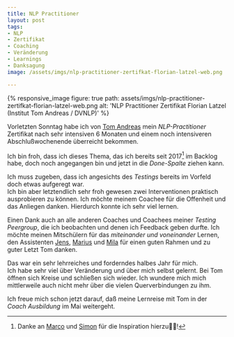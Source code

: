 ```yaml
---
title: NLP Practitioner
layout: post
tags:
- NLP
- Zertifikat
- Coaching
- Veränderung
- Learnings
- Danksagung
image: /assets/imgs/nlp-practitioner-zertifkat-florian-latzel-web.png

---
```

{% responsive_image figure: true
path: assets/imgs/nlp-practitioner-zertifkat-florian-latzel-web.png 
alt: 'NLP Practitioner Zertifikat Florian Latzel (Institut Tom Andreas / DVNLP)' %}

Vorletzten Sonntag habe ich von [Tom Andreas](https://www.tomandreas.de)
mein *NLP-Practitioner* Zertifikat nach sehr intensiven 6 Monaten 
und einem noch intensiveren Abschlußwochenende überreicht bekommen.

Ich bin froh, dass ich dieses Thema, 
das ich bereits seit 2017[^thx] im Backlog habe,
doch noch angegangen bin und jetzt in die *Done-Spalte* ziehen kann.<!--break-->

Ich muss zugeben, dass ich angesichts des *Testings*
bereits im Vorfeld doch etwas aufgeregt war.   
Ich bin aber letztendlich sehr froh gewesen 
zwei Interventionen praktisch ausprobieren zu können.
Ich möchte meinem Coachee für die Offenheit und das Anliegen danken. 
Hierdurch konnte ich sehr viel lernen.   

Einen Dank auch an alle anderen Coaches und Coachees meiner *Testing Peergroup*, 
die ich beobachten und denen ich Feedback geben durfte.
Ich möchte meinen Mitschülern für das *miteinander und voneinander* Lernen,
den Assistenten [Jens](https://www.linkedin.com/in/jens-dahlmann-1906b7215/), 
[Marius](https://www.xing.com/profile/Marius_Kathol/) 
und [Mila](https://www.xing.com/profile/Mila_Krause/) für einen guten Rahmen
und zu guter Letzt Tom danken.   

Das war ein sehr lehrreiches und forderndes halbes Jahr für mich.   
Ich habe sehr viel über Veränderung und über mich selbst gelernt.
Bei Tom öffnen sich Kreise und schließen sich wieder.
Ich wundere mich mich mittlerweile auch nicht mehr 
über die vielen Querverbindungen zu ihm.

Ich freue mich schon jetzt darauf, 
daß meine Lernreise mit Tom in der *Coach Ausbildung* im Mai weitergeht.

[^thx]: Danke an [Marco](https://www.linkedin.com/in/marco-fischer-07a830b4/) und [Simon](https://www.xing.com/profile/Simon_Klima/) für die Inspiration hierzu🙏🏻!






 







